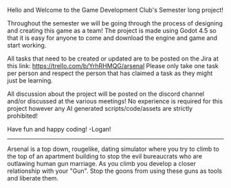 Hello and Welcome to the Game Development Club's Semester long project!

Throughout the semester we will be going through the process of designing and creating this game as a team!
The project is made using Godot 4.5 so that it is easy for anyone to come and download the engine and game and start working.

All tasks that need to be created or updated are to be posted on the Jira at this link: https://trello.com/b/YrhRHMQG/arsenal
Please only take one task per person and respect the person that has claimed a task as they might just be learning.

All discussion about the project will be posted on the discord channel and/or discussed at the various meetings!
No experience is required for this project however any AI generated scripts/code/assets are strictly prohibited!

Have fun and happy coding!
-Logan!

***

Arsenal is a top down, rougelike, dating simulator where you try to climb to the top of an apartment building to stop the evil 
bureaucrats who are outlawing human gun marriage.
As you climb you develop a closer relationship with your "Gun". Stop the goons from using these guns as tools and liberate them.
